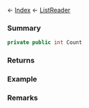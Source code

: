 ← [Index](Api-Index) ← [ListReader<T>](VRage.Collections.ListReader`1)

### Summary

```csharp
private public int Count
```

### Returns

### Example

### Remarks

